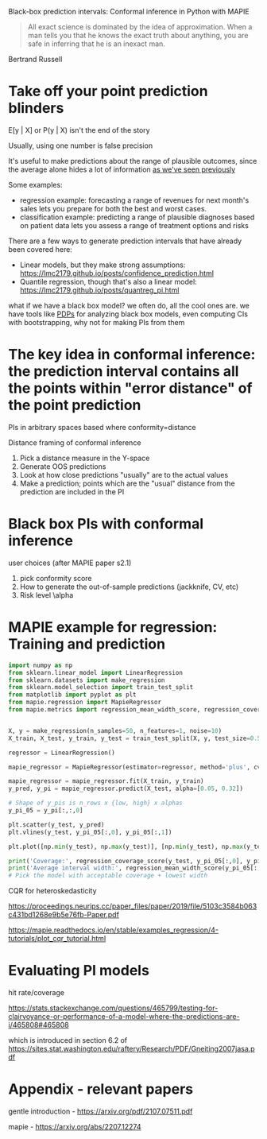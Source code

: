 Black-box prediction intervals: Conformal inference in Python with MAPIE

> All exact science is dominated by the idea of approximation. When a man tells you that he knows the exact truth about anything, you are safe in inferring that he is an inexact man.

Bertrand Russell

# Take off your point prediction blinders

E[y | X] or P(y | X) isn't the end of the story

Usually, using one number is false precision

It's useful to make predictions about the range of plausible outcomes, since the average alone hides a lot of information [as we've seen previously](https://lmc2179.github.io/posts/distributional-effects.html)

Some examples:
* regression example: forecasting a range of revenues for next month's sales lets you prepare for both the best and worst cases.
* classification example: predicting a range of plausible diagnoses based on patient data lets you assess a range of treatment options and risks

There are a few ways to generate prediction intervals that have already been covered here:
* Linear models, but they make strong assumptions: https://lmc2179.github.io/posts/confidence_prediction.html
* Quantile regression, though that's also a linear model: https://lmc2179.github.io/posts/quantreg_pi.html

what if we have a black box model? we often do, all the cool ones are. we have tools like [PDPs](https://lmc2179.github.io/posts/pdp.html) for analyzing black box models, even computing CIs with bootstrapping, why not for making PIs from them

# The key idea in conformal inference: the prediction interval contains all the points within "error distance" of the point prediction

PIs in arbitrary spaces based where conformity=distance

Distance framing of conformal inference

1. Pick a distance measure in the Y-space
2. Generate OOS predictions
3. Look at how close predictions "usually" are to the actual values
4. Make a prediction; points which are the "usual" distance from the prediction are included in the PI

# Black box PIs with conformal inference

user choices (after MAPIE paper s2.1)

1. pick conformity score
2. How to generate the out-of-sample predictions (jackknife, CV, etc)
3. Risk level \alpha



# MAPIE example for regression: Training and prediction

```python
import numpy as np
from sklearn.linear_model import LinearRegression
from sklearn.datasets import make_regression
from sklearn.model_selection import train_test_split
from matplotlib import pyplot as plt
from mapie.regression import MapieRegressor
from mapie.metrics import regression_mean_width_score, regression_coverage_score


X, y = make_regression(n_samples=50, n_features=1, noise=10)
X_train, X_test, y_train, y_test = train_test_split(X, y, test_size=0.5)

regressor = LinearRegression()

mapie_regressor = MapieRegressor(estimator=regressor, method='plus', cv=5)

mapie_regressor = mapie_regressor.fit(X_train, y_train)
y_pred, y_pi = mapie_regressor.predict(X_test, alpha=[0.05, 0.32]) 

# Shape of y_pis is n_rows x {low, high} x alphas
y_pi_05 = y_pi[:,:,0]

plt.scatter(y_test, y_pred)
plt.vlines(y_test, y_pi_05[:,0], y_pi_05[:,1])

plt.plot([np.min(y_test), np.max(y_test)], [np.min(y_test), np.max(y_test)], linestyle='dotted')

print('Coverage:', regression_coverage_score(y_test, y_pi_05[:,0], y_pi_05[:,1]))
print('Average interval width:', regression_mean_width_score(y_pi_05[:,0], y_pi_05[:,1]))
# Pick the model with acceptable coverage + lowest width
```

CQR for heteroskedasticity

https://proceedings.neurips.cc/paper_files/paper/2019/file/5103c3584b063c431bd1268e9b5e76fb-Paper.pdf

https://mapie.readthedocs.io/en/stable/examples_regression/4-tutorials/plot_cqr_tutorial.html

# Evaluating PI models

hit rate/coverage

https://stats.stackexchange.com/questions/465799/testing-for-clairvoyance-or-performance-of-a-model-where-the-predictions-are-i/465808#465808

which is introduced in section 6.2 of https://sites.stat.washington.edu/raftery/Research/PDF/Gneiting2007jasa.pdf


# Appendix - relevant papers

gentle introduction - https://arxiv.org/pdf/2107.07511.pdf

mapie - https://arxiv.org/abs/2207.12274
